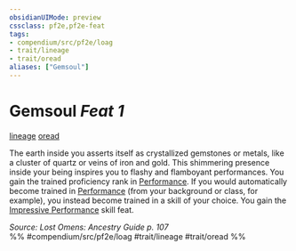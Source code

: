 ```yaml
---
obsidianUIMode: preview
cssclass: pf2e,pf2e-feat
tags:
- compendium/src/pf2e/loag
- trait/lineage
- trait/oread
aliases: ["Gemsoul"]
---
```

# Gemsoul  *Feat 1*  
[lineage](../../rules/traits/lineage-apg.md)  [oread](../../rules/traits/oread-b2.md)  


The earth inside you asserts itself as crystallized gemstones or metals, like a cluster of quartz or veins of iron and gold. This shimmering presence inside your being inspires you to flashy and flamboyant performances. You gain the trained proficiency rank in [Performance](../skills.md#Performance). If you would automatically become trained in [Performance](../skills.md#Performance) (from your background or class, for example), you instead become trained in a skill of your choice. You gain the [Impressive Performance](impressive-performance.md) skill feat.

*Source: Lost Omens: Ancestry Guide p. 107*  
%% #compendium/src/pf2e/loag #trait/lineage #trait/oread %%